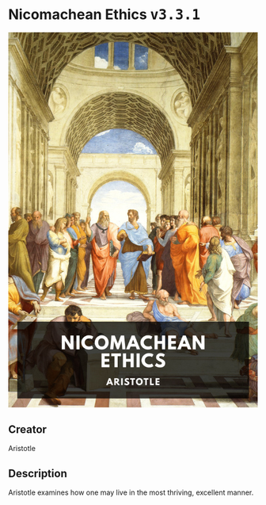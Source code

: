
# Nicomachean Ethics <kbd>v3.3.1</kbd>

<center>
  <img src="./cover-1024.jpg"/>
</center>

## Creator
Aristotle

## Description
Aristotle examines how one may live in the most thriving, excellent manner.
